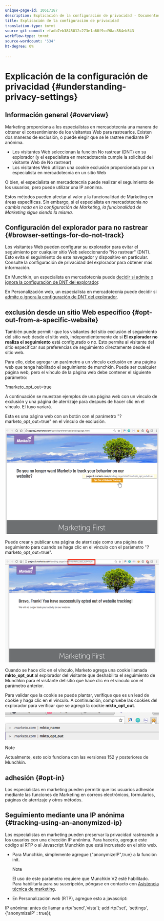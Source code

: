 ```yaml
---
unique-page-id: 10617187
description: Explicación de la configuración de privacidad - Documentos de marketing - Documentación del producto
title: Explicación de la configuración de privacidad
translation-type: tm+mt
source-git-commit: efadb7eb3845012c273e1a60f9cd98ac884eb543
workflow-type: tm+mt
source-wordcount: '534'
ht-degree: 0%

---
```



# Explicación de la configuración de privacidad {#understanding-privacy-settings}

## Información general {#overview}

Marketing proporciona a los especialistas en mercadotecnia una manera de obtener el consentimiento de los visitantes Web para rastrearlos. Existen dos maneras de exclusión, o puede elegir que se le rastree mediante IP anónima.

* Los visitantes Web seleccionan la función No rastrear (DNT) en su explorador (y el especialista en mercadotecnia cumple la solicitud del visitante Web de No rastrear)
* Los visitantes Web utilizan una cookie exclusión proporcionada por un especialista en mercadotecnia en un sitio Web

O bien, el especialista en mercadotecnia puede realizar el seguimiento de los usuarios, pero puede utilizar una IP anónima.

Estos métodos pueden afectar al valor y la funcionalidad de Marketing en áreas específicas. Sin embargo, si el especialista en mercadotecnia *no cambia nada en la configuración de Marketing, la funcionalidad de Marketing sigue siendo la misma.*

## Configuración del explorador para no rastrear {#browser-settings-for-do-not-track}

Los visitantes Web pueden configurar su explorador para evitar el seguimiento por cualquier sitio Web seleccionando &quot;No rastrear&quot; (DNT). Esto evita el seguimiento de este navegador y dispositivo en particular. Consulte la configuración de privacidad del explorador para obtener más información.

En Munchkin, un especialista en mercadotecnia puede [decidir si admite o ignora la configuración de DNT del explorador](edit-do-not-track-browser-support-settings.md).

En Personalización web, un especialista en mercadotecnia puede decidir si [admite o ignora la configuración de DNT del explorador](/help/marketo/product-docs/web-personalization/getting-started/setting-web-personalization-to-do-not-track.md).

## exclusión desde un sitio Web específico {#opt-out-from-a-specific-website}

También puede permitir que los visitantes del sitio exclusión el seguimiento del sitio web desde el sitio web, independientemente de si **El explorador no realiza el seguimiento** está configurado o no. Esto permite al visitante del sitio especificar sus preferencias de seguimiento directamente desde el sitio web.

Para ello, debe agregar un parámetro a un vínculo exclusión en una página web que tenga habilitado el seguimiento de munchkin. Puede ser cualquier página web, pero el vínculo de la página web debe contener el siguiente parámetro:

?marketo_opt_out=true

A continuación se muestran ejemplos de una página web con un vínculo de exclusión y una página de aterrizaje para después de hacer clic en el vínculo. El tuyo variará.

Esta es una página web con un botón con el parámetro &quot;?marketo_opt_out=true&quot; en el vínculo de exclusión.

![](assets/opt-out-1.png)

Puede crear y publicar una página de aterrizaje como una página de seguimiento para cuando se haga clic en el vínculo con el parámetro &quot;?marketo_opt_out=true&quot;.

![](assets/opt-out-2.png)

Cuando se hace clic en el vínculo, Marketo agrega una cookie llamada **mkto_opt_out** al explorador del visitante que deshabilita el seguimiento de Munchkin para el visitante del sitio que hace clic en el vínculo con el parámetro anterior.

Para validar que la cookie se puede plantar, verifique que es un lead de cookie y haga clic en el vínculo. A continuación, compruebe las cookies del explorador para verificar que se agregó la cookie **mkto_opt_out**.

![](assets/opt-out-3.png)

>[!NOTE]
>
>Actualmente, esto solo funciona con las versiones 152 y posteriores de Munchkin.

## adhesión {#opt-in}

Los especialistas en marketing pueden permitir que los usuarios adhesión mediante las funciones de Marketing en correos electrónicos, formularios, páginas de aterrizaje y otros métodos.

## Seguimiento mediante una IP anónima {#tracking-using-an-anonymized-ip}

Los especialistas en marketing pueden preservar la privacidad rastreando a los usuarios con una dirección IP anónima. Para hacerlo, agregue este código al RTP o al Javascript Munchkin que está incrustado en el sitio web.

* Para Munchkin, simplemente agregue {&quot;anonymizeIP&quot;,true} a la función init.

   >[!NOTE]
   >
   >El uso de este parámetro requiere que Munchkin V2 esté habilitado. Para habilitarla para su suscripción, póngase en contacto con [Asistencia técnica de marketing](http://nation.marketo.com/community/support_solutions).

* En Personalización web (RTP), agregue esto a javascript:

IP anónima: antes de llamar a rtp(&#39;send&#39;,&#39;vista&#39;); add rtp(&#39;set&#39;, &#39;settings&#39;, {&#39;anonymizeIP&#39; : true});

